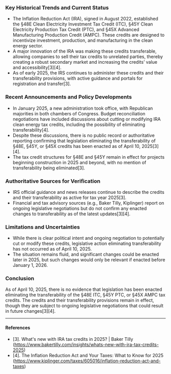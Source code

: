### Key Historical Trends and Current Status

- The Inflation Reduction Act (IRA), signed in August 2022, established the §48E Clean Electricity Investment Tax Credit (ITC), §45Y Clean Electricity Production Tax Credit (PTC), and §45X Advanced Manufacturing Production Credit (AMPC). These credits are designed to incentivize investment, production, and manufacturing in the clean energy sector.
- A major innovation of the IRA was making these credits transferable, allowing companies to sell their tax credits to unrelated parties, thereby creating a robust secondary market and increasing the credits’ value and accessibility[3][4].
- As of early 2025, the IRS continues to administer these credits and their transferability provisions, with active guidance and portals for registration and transfer[3].

### Recent Announcements and Policy Developments

- In January 2025, a new administration took office, with Republican majorities in both chambers of Congress. Budget reconciliation negotiations have included discussions about cutting or modifying IRA clean energy tax credits, including the possibility of eliminating transferability[4].
- Despite these discussions, there is no public record or authoritative reporting confirming that legislation eliminating the transferability of §48E, §45Y, or §45X credits has been enacted as of April 10, 2025[3][4].
- The tax credit structures for §48E and §45Y remain in effect for projects beginning construction in 2025 and beyond, with no mention of transferability being eliminated[3].

### Authoritative Sources for Verification

- IRS official guidance and news releases continue to describe the credits and their transferability as active for tax year 2025[3].
- Financial and tax advisory sources (e.g., Baker Tilly, Kiplinger) report on ongoing legislative negotiations but do not confirm any enacted changes to transferability as of the latest updates[3][4].

### Limitations and Uncertainties

- While there is clear political intent and ongoing negotiation to potentially cut or modify these credits, legislative action eliminating transferability has not occurred as of April 10, 2025.
- The situation remains fluid, and significant changes could be enacted later in 2025, but such changes would only be relevant if enacted before January 1, 2026.

### Conclusion

As of April 10, 2025, there is no evidence that legislation has been enacted eliminating the transferability of the §48E ITC, §45Y PTC, or §45X AMPC tax credits. The credits and their transferability provisions remain in effect, though they are subject to ongoing legislative negotiations that could result in future changes[3][4].

---

#### References

- [3]. What's new with IRA tax credits in 2025? | Baker Tilly (https://www.bakertilly.com/insights/whats-new-with-ira-tax-credits-2025)
- [4]. The Inflation Reduction Act and Your Taxes: What to Know for 2025 (https://www.kiplinger.com/taxes/605016/inflation-reduction-act-and-taxes)